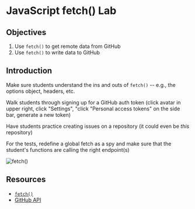 # JavaScript fetch() Lab

## Objectives

1. Use `fetch()` to get remote data from GitHub
2. Use `fetch()` to write data to GitHub

## Introduction

Make sure students understand the ins and outs of `fetch()` -- e.g., the options object, headers, etc.

Walk students through signing up for a GitHub auth token (click avatar in upper right, click "Settings", "click "Personal access tokens" on the side bar, generate a new token)

Have students practice creating issues on a repository (it could even be _this_ repository)

For the tests, redefine a global fetch as a spy and make sure that the student's functions are calling the right endpoint(s)

![fetch()](http://missmonet.net/wp-content/uploads/2014/04/so-fetch-gretchen-xmas-gif.gif)

## Resources

- [`fetch()`](https://developer.mozilla.org/en-US/docs/Web/API/Fetch_API)
- [GitHub API](https://developer.github.com/v3/)
